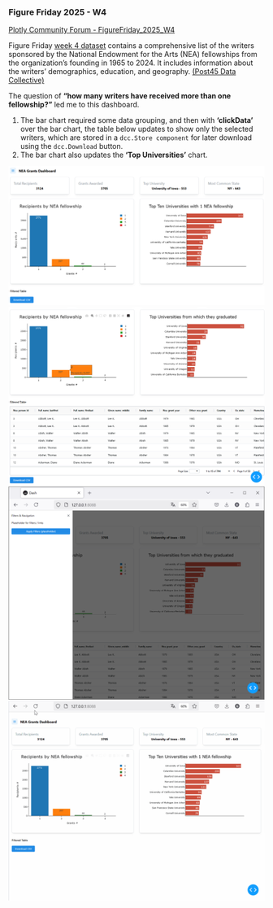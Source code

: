 ### Figure Friday 2025 - W4
[Plotly Community Forum - FigureFriday_2025_W4](https://community.plotly.com/t/figure-friday-2025-week-4/90162)

Figure Friday [week 4 dataset](https://github.com/plotly/Figure-Friday/tree/main/2025/week-4) contains a comprehensive list of the writers sponsored by the National Endowment for the Arts (NEA) fellowships from the organization’s founding in 1965 to 2024. It includes information about the writers’ demographics, education, and geography. [(Post45 Data Collective)](https://data.post45.org/posts/nea-creative-writing-fellowships/)

The question of **“how many writers have received more than one fellowship?”** led me to this dashboard.  
1. The bar chart required some data grouping, and then with **‘clickData’** over the bar chart, the table below updates to show only the selected writers, which are stored in a `dcc.Store component` for later download using the `dcc.Download` button.  
2. The bar chart also updates the **‘Top Universities’** chart.

![Fig.1](2025w4_ff_NEA_1.png)
![Fig.2](2025w4_ff_NEA_2.png)
![Fig.3](2025w4_ff_NEA_3.png)
![Gif.1](2025w4__ff_NEA.gif)
